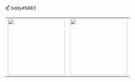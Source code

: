 📫 bddy#5683


<table width="100%" align="center">
  <tr>
    <td>
<img height="180em" src="https://github-readme-stats.vercel.app/api?username=buddy-codes&show_icons=true&theme=radical" /> </td>
 <td> <img height="180em" src="https://github-readme-stats.vercel.app/api/top-langs?username=buddy-codes&show_icons=true&locale=en&layout=compact&theme=radical"/> </td>
  </tr>
 <table>

  


<!--
**buddy-codes/buddy-codes** is a ✨ _special_ ✨ repository because its `README.md` (this file) appears on your GitHub profile.

Here are some ideas to get you started:

- 🔭 I’m currently working on ...
- 🌱 I’m currently learning ...
- 👯 I’m looking to collaborate on ...
- 🤔 I’m looking for help with ...
- 💬 Ask me about ...
- 📫 How to reach me: ...
- 😄 Pronouns: ...
- ⚡ Fun fact: ...
-->

